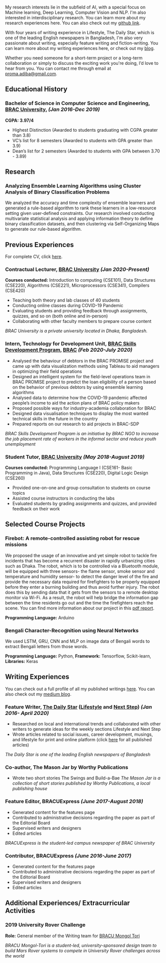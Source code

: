 
My research interests lie in the subfield of AI, with a special focus on Machine learning, Deep Learning, Computer Vision and NLP. I'm also interested in interdisciplinary research. You can learn more about my research experiences here. You can also check out my [github link](https://github.com/Adiba08). 

With four years of writing experience in Lifestyle, The Daily Star, which is one of the leading English newspapers in Bangladesh, I'm also very passionate about writing, especially feature writing and fiction-writing. You can learn more about my writing experiences here, or check out my [blog](https://medium.com/@adiba.proma). 

Whether you need someone for a short-term project or a long-term collaboration or simply to discuss the exciting work you're doing, I’d love to hear from you. You can contact me through email at <proma.adiba@gmail.com>. 

## Educational History 
### Bachelor of Science in Computer Science and Engineering, [BRAC University](https://www.bracu.ac.bd/), *(Jan 2016-Dec 2019)*

**CGPA: 3.97/4**
- Highest Distinction (Awarded to students graduating with CGPA greater than 3.8) 
- VC’s list for 8 semesters (Awarded to students with GPA greater than 3.9) 
- Dean’s list for 2 semesters (Awarded to students with GPA between 3.70 - 3.89) 

## Research 
### Analyzing Ensemble Learning Algorithms using Cluster Analysis of Binary Classification Problems
We analyzed the accuracy and time complexity of ensemble learners and generated a rule-based algorithm to rank these learners in a low-resource setting given user-defined constraints. Our research involved conducting multivariate statistical analysis and applying information theory to define binary classification datasets, and then clustering via Self-Organizing Maps to generate our rule-based algorithm. 

## Previous Experiences 
For complete CV, click [here](https://github.com/Adiba08/Adiba_Mahbub_Proma/raw/main/Adiba_Proma_CV.pdf). 
### Contractual Lecturer, [BRAC University](https://www.bracu.ac.bd/) *(Jan 2020-Present)* 
**Courses conducted:** Introduction to computing (CSE101), Data Structures (CSE220), Algorithms (CSE221), Microprocessors (CSE341), Compilers (CSE420) 
- Teaching both theory and lab classes of 40 students
- Conducting online classes during COVID-19 Pandemic
- Evaluating students and providing feedback through assignments, quizzes, and so on (both online and in-person)
- Collaborating with other faculty members to prepare course content

*BRAC University is a private university located in Dhaka, Bangladesh.*

### Intern, Technology for Development Unit, [BRAC Skills Development Program](http://www.brac.net/program/skills-development/), [BRAC](http://www.brac.net/) *(Feb 2020-July 2020)*
- Analysed the behaviour of debtors in the BRAC PROMISE project and came up with data visualization methods using Tableau to aid managers in optimizing their field operations
- Designed an intelligent system for the field-level operations team in BRAC PROMISE project to predict the loan eligibility of a person based on the behavior of previous debtors by using ensemble learning algorithms
- Analysed data to determine how the COVID-19 pandemic affected people’s income to aid the action plans of BRAC policy makers
- Proposed possible ways for industry-academia collaboration for BRAC 
- Designed data visualisation techniques to display the most wanted technical skills in the future in the country 
- Prepared reports on our research to aid projects in BRAC-SDP

*BRAC Skills Development Program is an initiative by BRAC NGO to increase the job placement rate of workers in the informal sector and reduce youth unemployment*

### Student Tutor, [BRAC University](https://www.bracu.ac.bd/) *(May 2018-August 2019)*
**Courses conducted:** Programming Language I (CSE161- Basic Programming in Java), Data Structures (CSE220), Digital Logic Design (CSE260)
- Provided one-on-one and group consultation to students on course topics
- Assisted course instructors in conducting the labs
- Evaluated students by grading assignments and quizzes, and provided feedback on their work

## Selected Course Projects 
### Firebot: A remote-controlled assisting robot for rescue missions 
We proposed the usage of an innovative and yet simple robot to tackle fire incidents that has become a recurrent disaster in rapidly urbanizing cities such as Dhaka. The robot, which is to be controlled via a Bluetooth module, will be equipped with three sensors- the flame sensor, smoke sensor and temperature and humidity sensor- to detect the danger level of the fire and provide the necessary data required for firefighters to be properly equipped before they enter a burning building and thus avoid further injury. The robot does this by sending data that it gets from the sensors to a remote desktop monitor via Wi-Fi. As a result, the robot will help bridge the information gap between the time residents go out and the time the firefighters reach the scene. You can find more information about our project in this [pdf report](https://github.com/Adiba08/Adiba_Mahbub_Proma/raw/main/Firebot.pdf).

**Programming Language:** Arduino 

### Bengali Character-Recognition using Neural Networks 
We used LSTM, GRU, CNN and MLP on image data of Bengali words to extract Bengali letters from those words. 

**Programming Language:** Python, **Framework:** Tensorflow, Scikit-learn, **Libraries:** Keras 

## Writing Experiences 
You can check out a full profile of all my published writings [here](https://muckrack.com/adiba-proma). You can also check out my [medium blog](https://medium.com/@adiba.proma).  
### Feature Writer, [The Daily Star](https://www.thedailystar.net/) ([Lifestyle](https://www.thedailystar.net/lifestyle) and [Next Step](https://www.thedailystar.net/next-step)) *(Jan 2016- April 2020)* 
- Researched on local and international trends and collaborated with other writers
to generate ideas for the weekly sections Lifestyle and Next Step
- Wrote articles related to social issues, career development, musings, and lifestyle for print and online platform (click [here](https://www.thedailystar.net/author/adiba-mahbub-proma) for all published articles)

*The Daily Star is one of the leading English newspapers of Bangladesh*

### Co-author, The Mason Jar by Worthy Publications  
- Wrote two short stories The Swings and Build-a-Bae
*The Mason Jar is a collection of short stories published by Worthy Publications, a local publishing house*

### Feature Editor, BRACUExpress *(June 2017-August 2018)*
- Generated content for the features page
- Contributed to administrative decisions regarding the paper as part of the Editorial Board 
- Supervised writers and designers
- Edited articles 

*BRACUExpress is the student-led campus newspaper of BRAC University*

### Contributor, BRACUExpress *(June 2016-June 2017)*
- Generated content for the features page
- Contributed to administrative decisions regarding the paper as part of the Editorial Board 
- Supervised writers and designers
- Edited articles 

## Additional Experiences/ Extracurricular Activities 
### 2019 University Rover Challenge
**Role:** General member of the Writing team for [BRACU Mongol Tori](http://www.bracumongoltori.com/)

*BRACU Mongol-Tori is a student-led, university-sponsored design team to build Mars Rover systems to compete in University Rover challenges across the world*
